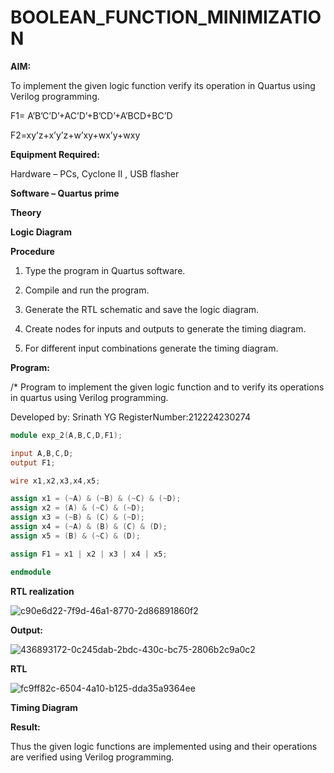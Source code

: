 # BOOLEAN_FUNCTION_MINIMIZATION

**AIM:**

To implement the given logic function verify its operation in Quartus using Verilog programming.

F1= A’B’C’D’+AC’D’+B’CD’+A’BCD+BC’D 

F2=xy’z+x’y’z+w’xy+wx’y+wxy

**Equipment Required:**

Hardware – PCs, Cyclone II , USB flasher

**Software – Quartus prime**

**Theory**

**Logic Diagram**

**Procedure**

1.	Type the program in Quartus software.

2.	Compile and run the program.

3.	Generate the RTL schematic and save the logic diagram.

4.	Create nodes for inputs and outputs to generate the timing diagram.

5.	For different input combinations generate the timing diagram.


**Program:**

/* Program to implement the given logic function and to verify its operations in quartus using Verilog programming. 

Developed by: Srinath YG
RegisterNumber:212224230274

```verilog
module exp_2(A,B,C,D,F1);

input A,B,C,D;
output F1;

wire x1,x2,x3,x4,x5;

assign x1 = (~A) & (~B) & (~C) & (~D);
assign x2 = (A) & (~C) & (~D);
assign x3 = (~B) & (C) & (~D);
assign x4 = (~A) & (B) & (C) & (D);
assign x5 = (B) & (~C) & (D);

assign F1 = x1 | x2 | x3 | x4 | x5;

endmodule
```

**RTL realization**


![c90e6d22-7f9d-46a1-8770-2d86891860f2](https://github.com/user-attachments/assets/b1ea7bf2-03c1-4557-8091-d75db3cf4c7d)


**Output:**


![436893172-0c245dab-2bdc-430c-bc75-2806b2c9a0c2](https://github.com/user-attachments/assets/a8a0682d-8e0d-488f-a4c9-151a699b3640)

**RTL**


![fc9ff82c-6504-4a10-b125-dda35a9364ee](https://github.com/user-attachments/assets/34036003-5790-4699-a9a0-967d1cca35a4)

**Timing Diagram**

**Result:**

Thus the given logic functions are implemented using and their operations are verified using Verilog programming.

